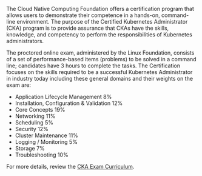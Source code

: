 The Cloud Native Computing Foundation offers a certification program that allows users to demonstrate their competence in a hands-on, command-line environment. The purpose of the Certified Kubernetes Administrator (CKA) program is to provide assurance that CKAs have the skills, knowledge, and competency to perform the responsibilities of Kubernetes administrators.

The proctored online exam, administered by the Linux Foundation, consists of a set of performance-based items (problems) to be solved in a command line; candidates have 3 hours to complete the tasks. The Certification focuses on the skills required to be a successful Kubernetes Administrator in industry today including these general domains and their weights on the exam are:

- Application Lifecycle Management 8%
- Installation, Configuration & Validation 12%
- Core Concepts 19%
- Networking 11%
- Scheduling 5%
- Security 12%
- Cluster Maintenance 11%
- Logging / Monitoring 5%
- Storage 7%
- Troubleshooting 10%

For more details, review the [CKA Exam Curriculum](https://rx-m.com/wp-content/uploads/2019/05/CKA_Curriculum_V1.14.1.pdf).

